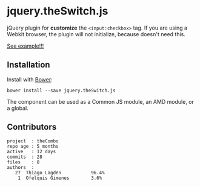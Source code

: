# jquery.theSwitch.js

jQuery plugin for **customize** the `<input:checkbox>` tag.
If you are using a Webkit browser, the plugin will not initialize, because doesn't need this.

[See example!!!](https://github.com/lagden/theSwitch/tree/master/example)

## Installation

Install with [Bower](http://bower.io):

```
bower install --save jquery.theSwitch.js
```

The component can be used as a Common JS module, an AMD module, or a global.

## Contributors

    project  : theCombo
    repo age : 5 months
    active   : 12 days
    commits  : 28
    files    : 8
    authors  :
       27  Thiago Lagden           96.4%
        1  Ofelquis Gimenes        3.6%

